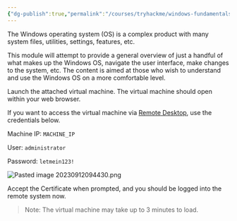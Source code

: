 ```yaml
---
{"dg-publish":true,"permalink":"/courses/tryhackme/windows-fundamentals/part-1/introduction-to-windows/","dgPassFrontmatter":true,"noteIcon":""}
---
```


The Windows operating system (OS) is a complex product with many system files, utilities, settings, features, etc.   

This module will attempt to provide a general overview of just a handful of what makes up the Windows OS, navigate the user interface, make changes to the system, etc. The content is aimed at those who wish to understand and use the Windows OS on a more comfortable level. 

Launch the attached virtual machine. The virtual machine should open within your web browser. 

If you want to access the virtual machine via [Remote Desktop](https://www.cyberark.com/resources/threat-research-blog/explain-like-i-m-5-remote-desktop-protocol-rdp), use the credentials below. 

Machine IP: `MACHINE_IP`

User: `administrator`

Password: `letmein123!`

![Pasted image 20230912094430.png](/img/user/courses/tryhackme/windows%20fundamentals/part%201/img/Pasted%20image%2020230912094430.png)

Accept the Certificate when prompted, and you should be logged into the remote system now.

>Note: The virtual machine may take up to 3 minutes to load.  

